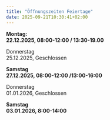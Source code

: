 ```yaml
---
title: "Öffnungszeiten Feiertage"
date: 2025-09-21T10:30:41+02:00
---
```

**Montag:         
22.12.2025,   08:00-12:00 / 13:30-19.00**  

Donnerstag      
25.12.2025,   Geschlossen  

**Samstag         
27.12.2025,   08:00-12:00 /13:00-16:00**  

Donnerstag      
01.01.2026,   Geschlossen  

**Samstag         
03.01.2026,   8:00-14:00**  
